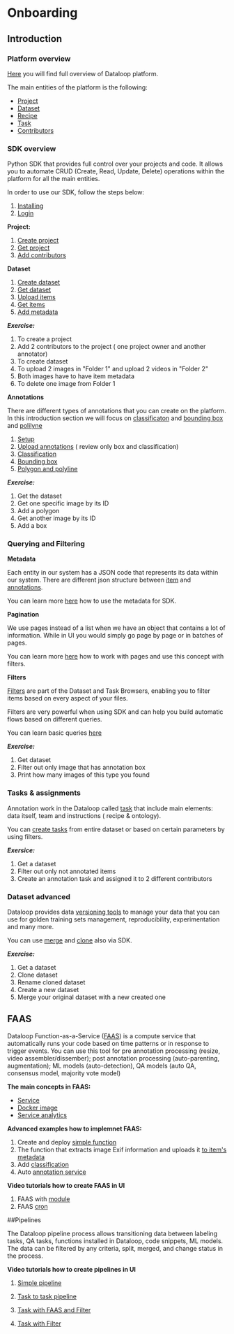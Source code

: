 # Onboarding

## Introduction

### Platform overview

[Here](https://dataloop.ai/docs/dataloop-overview) you will find full overview of Dataloop platform. 

The main entities of the platform is the following: 

 - [Project](https://dataloop.ai/docs/project)
 - [Dataset](https://dataloop.ai/docs/dataset)
 - [Recipe](https://dataloop.ai/docs/ontology)
 - [Task](https://dataloop.ai/docs/tasks-assignments)
 - [Contributors](https://dataloop.ai/docs/contributor-roles)
 

### SDK overview

Python SDK that provides full control over your projects and code. It allows you to automate CRUD (Create, Read, Update, Delete) operations within the platform for all the main entities. 

In order to use our SDK, follow the steps below: 

1. [Installing](https://github.com/dataloop-ai/dtlpy-documentation/blob/main/tutorials/getting_started/sdk_overview/chapter.md#installing-prerequisite-software)
2. [Login](https://github.com/dataloop-ai/dtlpy-documentation/blob/main/tutorials/getting_started/sdk_overview/chapter.md#sdk-login)

**Project:** 

1. [Create project](https://github.com/dataloop-ai/dtlpy-documentation/blob/main/tutorials/getting_started/sdk_overview/chapter.md#to-create-a-new-project)
2. [Get project](https://github.com/dataloop-ai/dtlpy-documentation/blob/main/tutorials/getting_started/sdk_overview/chapter.md#to-select-the-new-project)
3. [Add contributors](https://sdk-docs.dataloop.ai/en/latest/repositories.html#dtlpy.repositories.projects.Projects.list_members)


**Dataset**

1. [Create dataset](https://github.com/dataloop-ai/dtlpy-documentation/blob/main/tutorials/getting_started/sdk_overview/chapter.md#to-create-a-new-dataset)
2. [Get dataset](https://github.com/dataloop-ai/dtlpy-documentation/blob/main/tutorials/getting_started/sdk_overview/chapter.md#to-select-the-dataset)
3. [Upload items](https://github.com/dataloop-ai/dtlpy-documentation/blob/main/tutorials/getting_started/sdk_overview/chapter.md#uploading-items)
4. [Get items](https://github.com/dataloop-ai/dtlpy-documentation/blob/main/tutorials/getting_started/sdk_overview/chapter.md#getting-items)
5. [Add metadata](https://github.com/dataloop-ai/dtlpy-documentation/blob/main/tutorials/data_management/upload_and_manage_items/chapter.md)

***Exercise:*** 

1. To create a project 
2. Add 2 contributors to the project ( one project owner and another annotator)
3. To create dataset 
4. To upload 2 images in "Folder 1" and upload 2 videos in "Folder 2"
5. Both images have to have item metadata
6. To delete one image from Folder 1


**Annotations**

There are different types of annotations that you can create on the platform. 
In this introduction section we will focus on [classificaton](https://dataloop.ai/docs/classify-item)
and [bounding box](https://dataloop.ai/docs/create-bounding-box) and [polilyne](https://dataloop.ai/docs/create-polygon)

1. [Setup](https://sdk-docs.dataloop.ai/en/latest/tutorials/annotations_image/setup/chapter.html)
2. [Upload annotations](https://github.com/dataloop-ai/dtlpy-documentation/blob/main/tutorials/getting_started/sdk_overview/chapter.md#annotating-items) ( review only box and classification)
3. [Classification](https://sdk-docs.dataloop.ai/en/latest/tutorials/annotations_image/classification_point_and_pose/chapter.html)
4. [Bounding box](https://sdk-docs.dataloop.ai/en/latest/tutorials/annotations_image/bounding_box_and_cuboid/chapter.html)
5. [Polygon and polyline](https://sdk-docs.dataloop.ai/en/latest/tutorials/annotations_image/polygon_and_polyline/chapter.html)


 
***Exercise:***

1. Get the dataset 
2. Get one specific image by its ID
3. Add a polygon
4. Get another image by its ID
5. Add a box


### Querying and Filtering

**Metadata**

Each entity in our system has a JSON code that represents its data within our system.
There are different json structure between [item](https://dataloop.ai/docs/en/item-json-format?highlight=metadata) and 
[annotations](https://dataloop.ai/docs/annotation-json-format). 

You can learn more [here](https://github.com/dataloop-ai/dtlpy-documentation/blob/80f1e828ef6b27fe28e8c12ea5f2f4c53573b426/tutorials/data_management/working_with_metadata/chapter.ipynb) how to use the metadata for SDK. 

**Pagination**

We use pages instead of a list when we have an object that contains a lot of information. While in UI you would simply go page by page or in batches of pages. 

You can learn more [here](https://github.com/dataloop-ai/dtlpy-documentation/blob/main/tutorials/data_management/sort_and_filter/pagination/chapter.md) how to work with pages and use this concept with filters. 


**Filters**

[Filters](https://dataloop.ai/docs/sort-filter) are part of the Dataset and Task Browsers, enabling you to filter items based on every aspect of your files.

Filters are very powerful when using SDK and can help you build automatic flows based on different queries. 

You can learn basic queries [here](https://github.com/dataloop-ai/dtlpy-documentation/blob/main/tutorials/data_management/sort_and_filter/item_level/chapter.ipynb)

***Exercise:***

1. Get dataset 
2. Filter out only image that has annotation box 
3. Print how many images of this type you found



### Tasks & assignments

Annotation work in the Dataloop called [task](https://dataloop.ai/docs/tasks-assignments) that include main elements: 
data itself, team and instructions ( recipe & ontology).

You can [create tasks](https://sdk-docs.dataloop.ai/en/latest/tutorials/task_workflows/create_a_task/chapter.html#) from entire dataset or based on certain parameters by using filters.


***Exersice:***
1. Get a dataset
2. Filter out only not annotated items
3. Create an annotation task and assigned it to 2 different contributors


### Dataset advanced

Dataloop provides data [versioning tools](https://dataloop.ai/docs/clone-merge-dataset?highlight=clone) to manage your data that you can use for golden training 
sets management, reproducibility, experimentation and many more. 

You can use [merge](https://sdk-docs.dataloop.ai/en/latest/repositories.html#dtlpy.repositories.datasets.Datasets.merge) and [clone](https://sdk-docs.dataloop.ai/en/latest/tutorials/data_management/data_versioning/chapter.html#clone-datasets) also via SDK. 

***Exercise:***
1. Get a dataset
2. Clone dataset
3. Rename cloned dataset
4. Create a new dataset
5. Merge your original dataset with a new created one


## FAAS

Dataloop Function-as-a-Service ([FAAS](https://dataloop.ai/docs/faas))  is a compute service that automatically runs your code based on time patterns or in response to trigger events.
You can use this tool for pre annotation processing (resize, video assembler/dissember); post annotation processing (auto-parenting, augmentation); ML models (auto-detection), QA models (auto QA, consensus model, majority vote model)

**The main concepts in FAAS:**

- [Service](https://dataloop.ai/docs/service-runtime)
- [Docker image](https://dataloop.ai/docs/faas-docker-images)
- [Service analytics](https://dataloop.ai/docs/service-analytics)

**Advanced examples how to implemnet FAAS:**

1. Create and deploy [simple function](https://sdk-docs.dataloop.ai/en/latest/tutorials/faas/single_function_rgb_to_gray/chapter.html)
2. The function that extracts image Exif information and uploads it [to item's metadata](https://github.com/dataloop-ai/image-exif)
3. Add [classification](https://github.com/SewarDra/dtlpyTraining-Sessions/tree/main/Session%202-FaaS%26Pipelines/add_classification-basic%20FaaS)
4. Auto [annotation service](https://dataloop.ai/docs/auto-annotation-service)

**Video tutorials how to create FAAS in UI**

1. FAAS with [module](https://app.guidde.co/share/playbooks/j7iGAKHJas4iZjP8umCgK4?origin=jMK1qNxyBfeCaSgiUvBzFi9AfJb2)
2. FAAS [cron](https://app.guidde.co/share/playbooks/9pA98jkVBjScnYKbL1GcLK?origin=jMK1qNxyBfeCaSgiUvBzFi9AfJb2)


##Pipelines

The Dataloop pipeline process allows transitioning data between labeling tasks,
QA tasks, functions installed in Dataloop, code snippets, ML models. 
The data can be filtered by any criteria, split, merged, and change status in the process.

**Video tutorials how to create pipelines in UI**

1. [Simple pipeline](https://app.guidde.co/share/playbooks/p88yeiCCZYPJ5De92KRhNz?origin=jMK1qNxyBfeCaSgiUvBzFi9AfJb2)

2. [Task to task pipeline](https://app.guidde.co/share/playbooks/d4VKpz2wXkEfC3b8KtScoj?origin=jMK1qNxyBfeCaSgiUvBzFi9AfJb2)
3. [Task with FAAS and Filter](https://app.guidde.co/share/playbooks/uhQbzYGjMZjQoAWGMzcM3r?origin=jMK1qNxyBfeCaSgiUvBzFi9AfJb2)
4. [Task with Filter](https://app.guidde.co/share/playbooks/f94hGsB1CoURVjVUhD354B?origin=jMK1qNxyBfeCaSgiUvBzFi9AfJb2)















